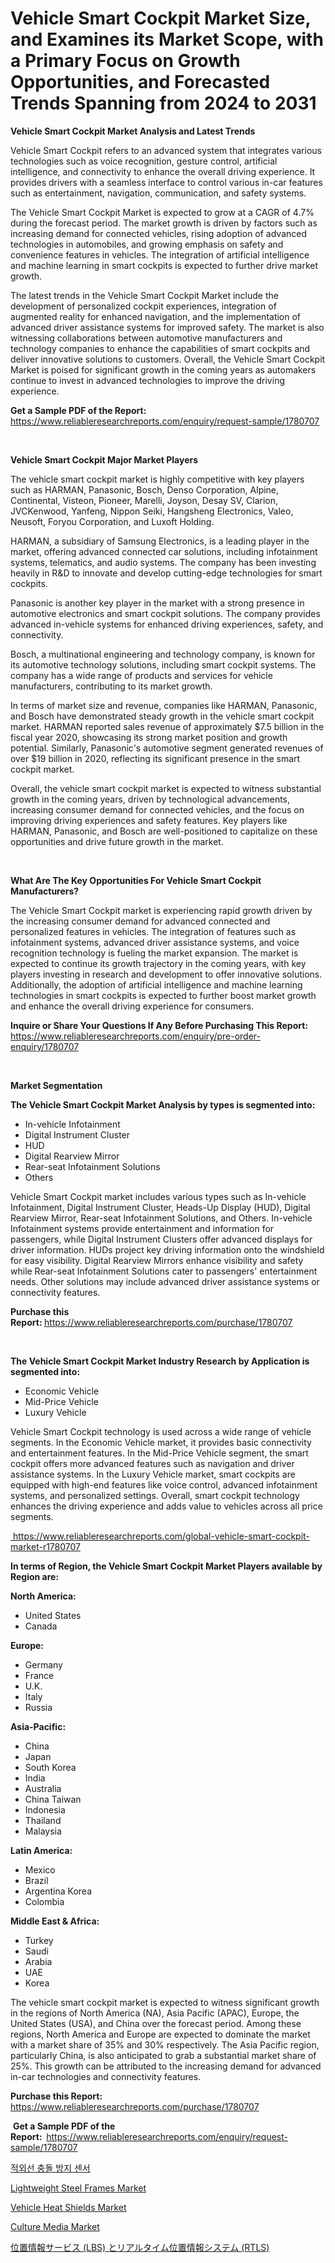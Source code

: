 <p><h1>Vehicle Smart Cockpit Market Size, and Examines its Market Scope, with a Primary Focus on Growth Opportunities, and Forecasted Trends Spanning from 2024 to 2031</h1></p><p><strong>Vehicle Smart Cockpit Market Analysis and Latest Trends</strong></p>
<p><p>Vehicle Smart Cockpit refers to an advanced system that integrates various technologies such as voice recognition, gesture control, artificial intelligence, and connectivity to enhance the overall driving experience. It provides drivers with a seamless interface to control various in-car features such as entertainment, navigation, communication, and safety systems.</p><p>The Vehicle Smart Cockpit Market is expected to grow at a CAGR of 4.7% during the forecast period. The market growth is driven by factors such as increasing demand for connected vehicles, rising adoption of advanced technologies in automobiles, and growing emphasis on safety and convenience features in vehicles. The integration of artificial intelligence and machine learning in smart cockpits is expected to further drive market growth.</p><p>The latest trends in the Vehicle Smart Cockpit Market include the development of personalized cockpit experiences, integration of augmented reality for enhanced navigation, and the implementation of advanced driver assistance systems for improved safety. The market is also witnessing collaborations between automotive manufacturers and technology companies to enhance the capabilities of smart cockpits and deliver innovative solutions to customers. Overall, the Vehicle Smart Cockpit Market is poised for significant growth in the coming years as automakers continue to invest in advanced technologies to improve the driving experience.</p></p>
<p><strong>Get a Sample PDF of the Report:&nbsp;</strong> <a href="https://www.reliableresearchreports.com/enquiry/request-sample/1780707">https://www.reliableresearchreports.com/enquiry/request-sample/1780707</a></p>
<p>&nbsp;</p>
<p><strong>Vehicle Smart Cockpit Major Market Players</strong></p>
<p><p>The vehicle smart cockpit market is highly competitive with key players such as HARMAN, Panasonic, Bosch, Denso Corporation, Alpine, Continental, Visteon, Pioneer, Marelli, Joyson, Desay SV, Clarion, JVCKenwood, Yanfeng, Nippon Seiki, Hangsheng Electronics, Valeo, Neusoft, Foryou Corporation, and Luxoft Holding.</p><p>HARMAN, a subsidiary of Samsung Electronics, is a leading player in the market, offering advanced connected car solutions, including infotainment systems, telematics, and audio systems. The company has been investing heavily in R&D to innovate and develop cutting-edge technologies for smart cockpits.</p><p>Panasonic is another key player in the market with a strong presence in automotive electronics and smart cockpit solutions. The company provides advanced in-vehicle systems for enhanced driving experiences, safety, and connectivity.</p><p>Bosch, a multinational engineering and technology company, is known for its automotive technology solutions, including smart cockpit systems. The company has a wide range of products and services for vehicle manufacturers, contributing to its market growth.</p><p>In terms of market size and revenue, companies like HARMAN, Panasonic, and Bosch have demonstrated steady growth in the vehicle smart cockpit market. HARMAN reported sales revenue of approximately $7.5 billion in the fiscal year 2020, showcasing its strong market position and growth potential. Similarly, Panasonic's automotive segment generated revenues of over $19 billion in 2020, reflecting its significant presence in the smart cockpit market.</p><p>Overall, the vehicle smart cockpit market is expected to witness substantial growth in the coming years, driven by technological advancements, increasing consumer demand for connected vehicles, and the focus on improving driving experiences and safety features. Key players like HARMAN, Panasonic, and Bosch are well-positioned to capitalize on these opportunities and drive future growth in the market.</p></p>
<p>&nbsp;</p>
<p><strong>What Are The Key Opportunities For Vehicle Smart Cockpit Manufacturers?</strong></p>
<p><p>The Vehicle Smart Cockpit market is experiencing rapid growth driven by the increasing consumer demand for advanced connected and personalized features in vehicles. The integration of features such as infotainment systems, advanced driver assistance systems, and voice recognition technology is fueling the market expansion. The market is expected to continue its growth trajectory in the coming years, with key players investing in research and development to offer innovative solutions. Additionally, the adoption of artificial intelligence and machine learning technologies in smart cockpits is expected to further boost market growth and enhance the overall driving experience for consumers.</p></p>
<p><strong>Inquire or Share Your Questions If Any Before Purchasing This Report:</strong> <a href="https://www.reliableresearchreports.com/enquiry/pre-order-enquiry/1780707">https://www.reliableresearchreports.com/enquiry/pre-order-enquiry/1780707</a></p>
<p>&nbsp;</p>
<p><strong>Market Segmentation</strong></p>
<p><strong>The Vehicle Smart Cockpit Market Analysis by types is segmented into:</strong></p>
<p><ul><li>In-vehicle Infotainment</li><li>Digital Instrument Cluster</li><li>HUD</li><li>Digital Rearview Mirror</li><li>Rear-seat Infotainment Solutions</li><li>Others</li></ul></p>
<p><p>Vehicle Smart Cockpit market includes various types such as In-vehicle Infotainment, Digital Instrument Cluster, Heads-Up Display (HUD), Digital Rearview Mirror, Rear-seat Infotainment Solutions, and Others. In-vehicle Infotainment systems provide entertainment and information for passengers, while Digital Instrument Clusters offer advanced displays for driver information. HUDs project key driving information onto the windshield for easy visibility. Digital Rearview Mirrors enhance visibility and safety while Rear-seat Infotainment Solutions cater to passengers' entertainment needs. Other solutions may include advanced driver assistance systems or connectivity features.</p></p>
<p><strong>Purchase this Report:&nbsp;</strong><a href="https://www.reliableresearchreports.com/purchase/1780707">https://www.reliableresearchreports.com/purchase/1780707</a></p>
<p>&nbsp;</p>
<p><strong>The Vehicle Smart Cockpit Market Industry Research by Application is segmented into:</strong></p>
<p><ul><li>Economic Vehicle</li><li>Mid-Price Vehicle</li><li>Luxury Vehicle</li></ul></p>
<p><p>Vehicle Smart Cockpit technology is used across a wide range of vehicle segments. In the Economic Vehicle market, it provides basic connectivity and entertainment features. In the Mid-Price Vehicle segment, the smart cockpit offers more advanced features such as navigation and driver assistance systems. In the Luxury Vehicle market, smart cockpits are equipped with high-end features like voice control, advanced infotainment systems, and personalized settings. Overall, smart cockpit technology enhances the driving experience and adds value to vehicles across all price segments.</p></p>
<p><a href="https://www.reliableresearchreports.com/global-vehicle-smart-cockpit-market-r1780707">&nbsp;https://www.reliableresearchreports.com/global-vehicle-smart-cockpit-market-r1780707</a></p>
<p><strong>In terms of Region, the Vehicle Smart Cockpit Market Players available by Region are:</strong></p>
<p>
    <p> <strong> North America: </strong>
        <ul>
            <li>United States</li>
            <li>Canada</li>
        </ul>
        </p> 
    <p> <strong> Europe: </strong>
        <ul>
            <li>Germany</li>
            <li>France</li>
            <li>U.K.</li>
            <li>Italy</li>
            <li>Russia</li>
        </ul>
        </p> 
    <p> <strong> Asia-Pacific: </strong>
        <ul>
            <li>China</li>
            <li>Japan</li>
            <li>South Korea</li>
            <li>India</li>
            <li>Australia</li>
            <li>China Taiwan</li>
            <li>Indonesia</li>
            <li>Thailand</li>
            <li>Malaysia</li>
        </ul>
        </p> 
    <p> <strong> Latin America: </strong>
        <ul>
            <li>Mexico</li>
            <li>Brazil</li>
            <li>Argentina Korea</li>
            <li>Colombia</li>
        </ul>
        </p> 
    <p> <strong> Middle East & Africa: </strong>
        <ul>
            <li>Turkey</li>
            <li>Saudi</li>
            <li>Arabia</li>
            <li>UAE</li>
            <li>Korea</li>
        </ul>
    </p>
    </p>
<p><p>The vehicle smart cockpit market is expected to witness significant growth in the regions of North America (NA), Asia Pacific (APAC), Europe, the United States (USA), and China over the forecast period. Among these regions, North America and Europe are expected to dominate the market with a market share of 35% and 30% respectively. The Asia Pacific region, particularly China, is also anticipated to grab a substantial market share of 25%. This growth can be attributed to the increasing demand for advanced in-car technologies and connectivity features.</p></p>
<p><strong>Purchase this Report: </strong><a href="https://www.reliableresearchreports.com/purchase/1780707">https://www.reliableresearchreports.com/purchase/1780707</a></p>
<p>&nbsp;<strong>Get a Sample PDF of the Report:&nbsp;&nbsp;</strong><a href="https://www.reliableresearchreports.com/enquiry/request-sample/1780707">https://www.reliableresearchreports.com/enquiry/request-sample/1780707</a></p>
<p><strong></strong></p>
<p><p><a href="https://medium.com/@mathieu.rico66/%EC%A0%81%EC%99%B8%EC%84%A0-%EB%B0%A9%EC%A7%80-%EC%B6%A9%EB%8F%8C-%EC%84%BC%EC%84%9C-%EC%8B%9C%EC%9E%A5-2031%EB%85%84%EA%B9%8C%EC%A7%80%EC%9D%98-%EB%8F%99%ED%96%A5-%EC%98%88%EC%B8%A1-%EB%B0%8F-%EA%B2%BD%EC%9F%81-%EB%B6%84%EC%84%9D-e829b8451944">적외선 충돌 방지 센서</a></p><p><a href="https://www.linkedin.com/pulse/lightweight-steel-frames-market-share-evolution-growth-trends-iqk6e?trackingId=bgtnKGF2YG8oINTkWIZazg%3D%3D">Lightweight Steel Frames Market</a></p><p><a href="https://github.com/Hazelklievgspy6vdcsmu106w/Market-Research-Report-List-2/blob/main/vehicle-heat-shields-market.md">Vehicle Heat Shields Market</a></p><p><a href="https://www.linkedin.com/pulse/culture-media-market-analysis-sze-forecasted-period-from-2024-eoecc?trackingId=0D140UgJXCsHEO9AvSFewQ%3D%3D">Culture Media Market</a></p><p><a href="https://medium.com/@rebekaanderson14/%E5%A0%B4%E6%89%80%E3%81%AB%E5%9F%BA%E3%81%A5%E3%81%84%E3%81%9F%E3%82%B5%E3%83%BC%E3%83%93%E3%82%B9-lbs-%E3%81%8A%E3%82%88%E3%81%B3%E3%83%AA%E3%82%A2%E3%83%AB%E3%82%BF%E3%82%A4%E3%83%A0%E4%BD%8D%E7%BD%AE%E6%83%85%E5%A0%B1%E3%82%B7%E3%82%B9%E3%83%86%E3%83%A0-rtls-%E5%B8%82%E5%A0%B4%E8%A6%8F%E6%A8%A1%E3%81%AF-%E4%B8%96%E7%95%8C%E3%81%AE%E6%A5%AD%E7%95%8C%E3%81%A7%E6%9C%80%E9%81%A9%E3%81%AA%E3%83%9E%E3%83%BC%E3%82%B1%E3%83%86%E3%82%A3%E3%83%B3%E3%82%B0%E3%83%81%E3%83%A3%E3%83%8D%E3%83%AB%E3%82%92%E7%A4%BA%E3%81%97%E3%81%A6%E3%81%84%E3%81%BE%E3%81%99-3fb6af42a23a">位置情報サービス (LBS) とリアルタイム位置情報システム (RTLS)</a></p></p>